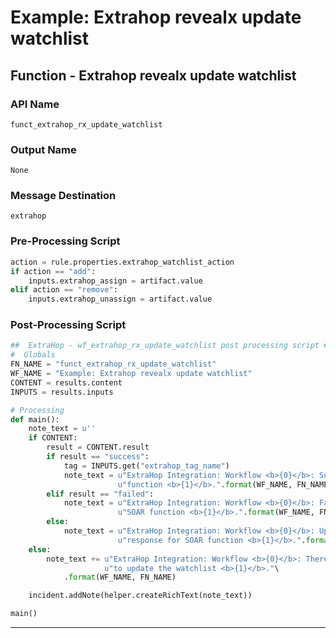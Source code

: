 <!--
    DO NOT MANUALLY EDIT THIS FILE
    THIS FILE IS AUTOMATICALLY GENERATED WITH resilient-sdk codegen
-->

# Example: Extrahop revealx update watchlist

## Function - Extrahop revealx update watchlist

### API Name
`funct_extrahop_rx_update_watchlist`

### Output Name
`None`

### Message Destination
`extrahop`

### Pre-Processing Script
```python
action = rule.properties.extrahop_watchlist_action
if action == "add":
    inputs.extrahop_assign = artifact.value
elif action == "remove":
    inputs.extrahop_unassign = artifact.value
```

### Post-Processing Script
```python
##  ExtraHop - wf_extrahop_rx_update_watchlist post processing script ##
#  Globals
FN_NAME = "funct_extrahop_rx_update_watchlist"
WF_NAME = "Example: Extrahop revealx update watchlist"
CONTENT = results.content
INPUTS = results.inputs

# Processing
def main():
    note_text = u''
    if CONTENT:
        result = CONTENT.result
        if result == "success":
            tag = INPUTS.get("extrahop_tag_name")
            note_text = u"ExtraHop Integration: Workflow <b>{0}</b>: Successfully updated the watchlist for SOAR " \
                        u"function <b>{1}</b>.".format(WF_NAME, FN_NAME)
        elif result == "failed":
            note_text = u"ExtraHop Integration: Workflow <b>{0}</b>: Failed to update the watchlist for " \
                        u"SOAR function <b>{1}</b>.".format(WF_NAME, FN_NAME)
        else:
            note_text = u"ExtraHop Integration: Workflow <b>{0}</b>: Update watchlist failed with unexpected " \
                        u"response for SOAR function <b>{1}</b>.".format(WF_NAME, FN_NAME)
    else:
        note_text += u"ExtraHop Integration: Workflow <b>{0}</b>: There was <b>no</b> result returned while attempting " \
                     u"to update the watchlist <b>{1}</b>."\
            .format(WF_NAME, FN_NAME)

    incident.addNote(helper.createRichText(note_text))

main()

```

---

